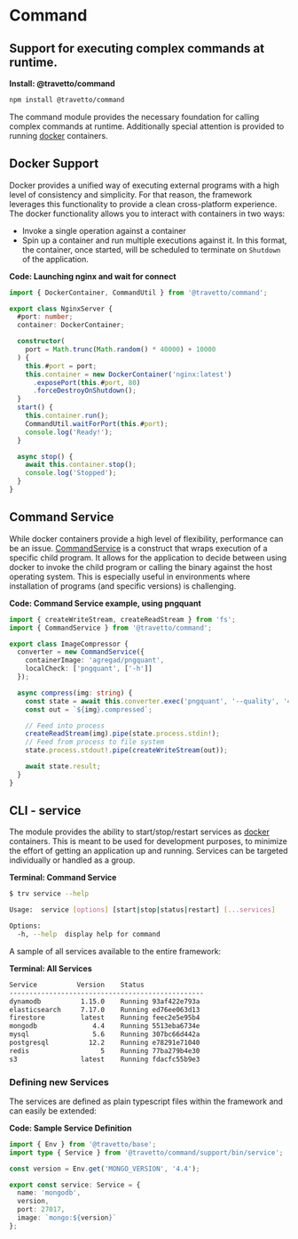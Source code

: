 <!-- This file was generated by @travetto/doc and should not be modified directly -->
<!-- Please modify https://github.com/travetto/travetto/tree/main/module/command/README.ts and execute "npx trv doc" to rebuild -->
# Command
## Support for executing complex commands at runtime.

**Install: @travetto/command**
```bash
npm install @travetto/command
```

The command module provides the necessary foundation for calling complex commands at runtime. Additionally special attention is provided to running [docker](https://www.docker.com/community-edition) containers.

## Docker Support

Docker provides a unified way of executing external programs with a high level of consistency and simplicity.  For that reason, the framework leverages this functionality to provide a clean cross-platform experience.  The docker functionality allows you to interact with containers in two ways:
   
   *  Invoke a single operation against a container
   *  Spin up a container and run multiple executions against it.  In this format, the container, once started, will be scheduled to terminate on `Shutdown` of the application.

**Code: Launching nginx and wait for connect**
```typescript
import { DockerContainer, CommandUtil } from '@travetto/command';

export class NginxServer {
  #port: number;
  container: DockerContainer;

  constructor(
    port = Math.trunc(Math.random() * 40000) + 10000
  ) {
    this.#port = port;
    this.container = new DockerContainer('nginx:latest')
      .exposePort(this.#port, 80)
      .forceDestroyOnShutdown();
  }
  start() {
    this.container.run();
    CommandUtil.waitForPort(this.#port);
    console.log('Ready!');
  }

  async stop() {
    await this.container.stop();
    console.log('Stopped');
  }
}
```

## Command Service

While docker containers provide a high level of flexibility, performance can be an issue.  [CommandService](https://github.com/travetto/travetto/tree/main/module/command/src/command.ts#L11) is a construct that wraps execution of a specific child program.  It allows for the application to decide between using docker to invoke the child program or calling the binary against the host operating system.  This is especially useful in environments where installation of programs (and specific versions) is challenging.

**Code: Command Service example, using pngquant**
```typescript
import { createWriteStream, createReadStream } from 'fs';
import { CommandService } from '@travetto/command';

export class ImageCompressor {
  converter = new CommandService({
    containerImage: 'agregad/pngquant',
    localCheck: ['pngquant', ['-h']]
  });

  async compress(img: string) {
    const state = await this.converter.exec('pngquant', '--quality', '40-80', '--speed 1', '--force', '-');
    const out = `${img}.compressed`;

    // Feed into process
    createReadStream(img).pipe(state.process.stdin!);
    // Feed from process to file system
    state.process.stdout!.pipe(createWriteStream(out));

    await state.result;
  }
}
```

## CLI - service

The module provides the ability to start/stop/restart services as [docker](https://www.docker.com/community-edition) containers.  This is meant to be used for development purposes, to minimize the effort of getting an application up and running.  Services can be targeted individually or handled as a group.

**Terminal: Command Service**
```bash
$ trv service --help

Usage:  service [options] [start|stop|status|restart] [...services]

Options:
  -h, --help  display help for command
```

A sample of all services available to the entire framework:

**Terminal: All Services**
```bash
Service          Version    Status
-------------------------------------------------
dynamodb          1.15.0    Running 93af422e793a
elasticsearch     7.17.0    Running ed76ee063d13
firestore         latest    Running feec2e5e95b4
mongodb              4.4    Running 5513eba6734e
mysql                5.6    Running 307bc66d442a
postgresql          12.2    Running e78291e71040
redis                  5    Running 77ba279b4e30
s3                latest    Running fdacfc55b9e3
```

### Defining new Services

The services are defined as plain typescript files within the framework and can easily be extended:

**Code: Sample Service Definition**
```typescript
import { Env } from '@travetto/base';
import type { Service } from '@travetto/command/support/bin/service';

const version = Env.get('MONGO_VERSION', '4.4');

export const service: Service = {
  name: 'mongodb',
  version,
  port: 27017,
  image: `mongo:${version}`
};
```
